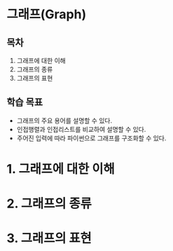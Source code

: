 # 그래프(Graph)
## 목차
1. 그래프에 대한 이해
2. 그래프의 종류
3. 그래프의 표현
## 학습 목표
* 그래프의 주요 용어를 설명할 수 있다.
* 인접행렬과 인접리스트를 비교하여 설명할 수 있다.
* 주어진 입력에 따라 파이썬으로 그래프를 구조화할 수 있다.
# 1. 그래프에 대한 이해
# 2. 그래프의 종류
# 3. 그래프의 표현